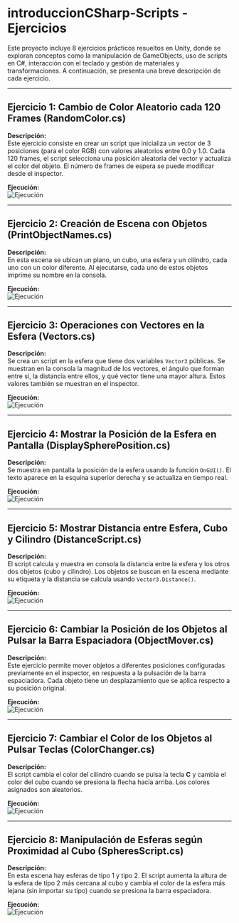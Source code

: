 # introduccionCSharp-Scripts - Ejercicios

Este proyecto incluye 8 ejercicios prácticos resueltos en Unity, donde se exploran conceptos como la manipulación de GameObjects, uso de scripts en C#, interacción con el teclado y gestión de materiales y transformaciones. A continuación, se presenta una breve descripción de cada ejercicio.

---

## Ejercicio 1: Cambio de Color Aleatorio cada 120 Frames (RandomColor.cs)
**Descripción:**  
Este ejercicio consiste en crear un script que inicializa un vector de 3 posiciones (para el color RGB) con valores aleatorios entre 0.0 y 1.0. Cada 120 frames, el script selecciona una posición aleatoria del vector y actualiza el color del objeto. El número de frames de espera se puede modificar desde el inspector.

**Ejecución:**  
![Ejecución](./Execution/RandomColor.gif)

---

## Ejercicio 2: Creación de Escena con Objetos (PrintObjectNames.cs)
**Descripción:**  
En esta escena se ubican un plano, un cubo, una esfera y un cilindro, cada uno con un color diferente. Al ejecutarse, cada uno de estos objetos imprime su nombre en la consola.

**Ejecución:**  
![Ejecución](./Execution/PrintObjectNames.png)

---

## Ejercicio 3: Operaciones con Vectores en la Esfera (Vectors.cs)
**Descripción:**  
Se crea un script en la esfera que tiene dos variables `Vector3` públicas. Se muestran en la consola la magnitud de los vectores, el ángulo que forman entre sí, la distancia entre ellos, y qué vector tiene una mayor altura. Estos valores también se muestran en el inspector.

**Ejecución:**  
![Ejecución](./Execution/Vectors.png)

---

## Ejercicio 4: Mostrar la Posición de la Esfera en Pantalla (DisplaySpherePosition.cs)
**Descripción:**  
Se muestra en pantalla la posición de la esfera usando la función `OnGUI()`. El texto aparece en la esquina superior derecha y se actualiza en tiempo real.

**Ejecución:**  
![Ejecución](./Execution/DisplaySpherePosition.png)

---

## Ejercicio 5: Mostrar Distancia entre Esfera, Cubo y Cilindro (DistanceScript.cs)
**Descripción:**  
El script calcula y muestra en consola la distancia entre la esfera y los otros dos objetos (cubo y cilindro). Los objetos se buscan en la escena mediante su etiqueta y la distancia se calcula usando `Vector3.Distance()`.

**Ejecución:**  
![Ejecución](./Execution/DistanceScript.png)

---

## Ejercicio 6: Cambiar la Posición de los Objetos al Pulsar la Barra Espaciadora (ObjectMover.cs)
**Descripción:**  
Este ejercicio permite mover objetos a diferentes posiciones configuradas previamente en el inspector, en respuesta a la pulsación de la barra espaciadora. Cada objeto tiene un desplazamiento que se aplica respecto a su posición original.

**Ejecución:**  
![Ejecución](./Execution/ObjectMover.gif)

---

## Ejercicio 7: Cambiar el Color de los Objetos al Pulsar Teclas (ColorChanger.cs)
**Descripción:**  
El script cambia el color del cilindro cuando se pulsa la tecla **C** y cambia el color del cubo cuando se presiona la flecha hacia arriba. Los colores asignados son aleatorios.

**Ejecución:**  
![Ejecución](./Execution/ObjectColorChanger.gif)

---

## Ejercicio 8: Manipulación de Esferas según Proximidad al Cubo (SpheresScript.cs)
**Descripción:**  
En esta escena hay esferas de tipo 1 y tipo 2. El script aumenta la altura de la esfera de tipo 2 más cercana al cubo y cambia el color de la esfera más lejana (sin importar su tipo) cuando se presiona la barra espaciadora.

**Ejecución:**  
![Ejecución](./Execution/SpheresScript.gif)
